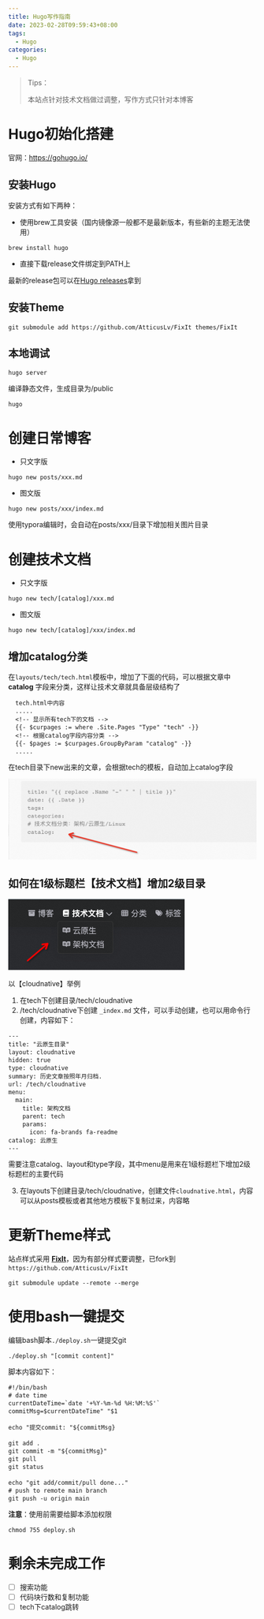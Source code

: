 ```yaml
---
title: Hugo写作指南
date: 2023-02-28T09:59:43+08:00
tags:
  - Hugo
categories:
  - Hugo
---
```

<!--more-->
> Tips：
>
> 本站点针对技术文档做过调整，写作方式只针对本博客

# Hugo初始化搭建

官网：https://gohugo.io/

## 安装Hugo

安装方式有如下两种：

- 使用brew工具安装（国内镜像源一般都不是最新版本，有些新的主题无法使用）

```
brew install hugo
```

- 直接下载release文件绑定到PATH上

最新的release包可以在[Hugo releases](https://github.com/gohugoio/hugo/releases)拿到 



## 安装Theme

```
git submodule add https://github.com/AtticusLv/FixIt themes/FixIt
```

## 本地调试

```
hugo server
```

编译静态文件，生成目录为/public

```
hugo
```



# 创建日常博客

- 只文字版

```
hugo new posts/xxx.md
```

- 图文版

```
hugo new posts/xxx/index.md
```

使用typora编辑时，会自动在posts/xxx/目录下增加相关图片目录

# 创建技术文档

- 只文字版

```
hugo new tech/[catalog]/xxx.md
```

- 图文版

```
hugo new tech/[catalog]/xxx/index.md
```

## 增加catalog分类

在```layouts/tech/tech.html```模板中，增加了下面的代码，可以根据文章中 **catalog** 字段来分类，这样让技术文章就具备层级结构了

```
  tech.html中内容
  .....
  <!-- 显示所有tech下的文档 -->
  {{- $curpages := where .Site.Pages "Type" "tech" -}}
  <!-- 根据catalog字段内容分类 -->
  {{- $pages := $curpages.GroupByParam "catalog" -}}
  .....
```

在tech目录下new出来的文章，会根据tech的模板，自动加上catalog字段

![image-20230301181507278](index.assets/image-20230301181507278.png)

## 如何在1级标题栏【技术文档】增加2级目录

![image-20230301130258500](index.assets/image-20230301130258500.png)

以【cloudnative】举例

1. 在tech下创建目录/tech/cloudnative
2. /tech/cloudnative下创建 ```_index.md``` 文件，可以手动创建，也可以用命令行创建，内容如下：

```
---
title: "云原生目录"
layout: cloudnative
hidden: true
type: cloudnative
summary: 历史文章按照年月归档.
url: /tech/cloudnative
menu:
  main:
    title: 架构文档
    parent: tech
    params:
      icon: fa-brands fa-readme
catalog: 云原生
---
```

需要注意catalog、layout和type字段，其中menu是用来在1级标题栏下增加2级标题栏的主要代码

3. 在layouts下创建目录/tech/cloudnative，创建文件```cloudnative.html```，内容可以从posts模板或者其他地方模板下复制过来，内容略


# 更新Theme样式

站点样式采用 [**FixIt**](https://github.com/hugo-fixit/FixIt)，因为有部分样式要调整，已fork到 ```https://github.com/AtticusLv/FixIt```

```git
git submodule update --remote --merge
```



# 使用bash一键提交

编辑bash脚本```./deploy.sh```一键提交git

```
./deploy.sh "[commit content]"
```

脚本内容如下：

```
#!/bin/bash
# date time
currentDateTime=`date '+%Y-%m-%d %H:%M:%S'`
commitMsg=$currentDateTime" "$1

echo "提交commit: "${commitMsg}

git add .
git commit -m "${commitMsg}"
git pull
git status

echo "git add/commit/pull done..."
# push to remote main branch
git push -u origin main
```

**注意**：使用前需要给脚本添加权限

```
chmod 755 deploy.sh
```





# 剩余未完成工作

- [ ] 搜索功能
- [ ] 代码块行数和复制功能
- [ ] tech下catalog跳转
